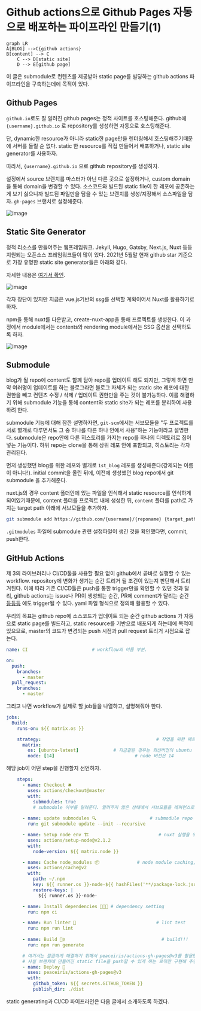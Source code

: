 # Github actions으로 Github Pages 자동으로 배포하는 파이프라인 만들기(1)

```mermaid
graph LR
A[BLOG] -->C{github actions}
B[content] --> C
    C --> D[static site]
    D --> E[github page]
```

이 글은 submodule로 컨텐츠를 제공받아 static page를 빌딩하는 github actions 파이프라인을 구축하는데에 목적이 있다. 

## Github Pages

`github.io`로도 잘 알려진 github pages는 정적 사이트를 호스팅해준다. github에 `{username}.github.io` 로 repository를 생성하면 자동으로 호스팅해준다. 

단, dynamic한 resource가 아니라 static한 page만을 렌더링해서 호스팅해주기때문에 서버를 돌릴 순 없다. static 한 resource를 직접 만들어서 배포하거나, static site generator를 사용하자.

따라서,  `{username}.github.io` 으로 github repository를 생성하자.

설정에서 source 브랜치를 마스터가 아닌 다른 곳으로 설정하거나, custom domain을 통해 domain을 변경할 수 있다. 소스코드와 빌드된 static file이 한 레포에 공존하는게 보기 싫으니까 빌드된 파일만을 담을 수 있는 브랜치를 생성/지정해서 소스파일을 담자. `gh-pages` 브랜치로 설정해준다.

![image](https://user-images.githubusercontent.com/79071378/119640168-4c80bb00-be53-11eb-85eb-fe6588efd236.png)




## Static Site Generator

정적 리소스를 만들어주는 웹프레임워크. Jekyll, Hugo, Gatsby, Next.js, Nuxt 등등 지원되는 오픈소스 프레임워크들이 많이 있다. 2021년 5월말 현재 github star 기준으로 가장 유명한 static site generator들은 아래와 같다. 

자세한 내용은 [여기서 확인](https://jamstack.org/generators/).

![image](https://user-images.githubusercontent.com/45934061/119089638-6c744100-ba45-11eb-8111-deb3a4bd1a0f.png)

각자 장단이 있지만 지금은 vue.js기반의 ssg를 선택할 계획이어서 Nuxt를 활용하기로 하자.

npm을 통해 nuxt를 다운받고,  create-nuxt-app을 통해 프로젝트를 생성한다. 이 과정에서 module에서는 contents와 rendering module에서는 SSG 옵션을 선택하도록 하자.

![image](https://user-images.githubusercontent.com/79071378/119833234-e4f16b00-bf39-11eb-8dbc-d8fc02fded49.png)

## Submodule

blog가 될 repo에 content도 함께 담아 repo를 업데이트 해도 되지만, 그렇게 하면 만약 여러명이 업데이트를 하는 블로그라면 블로그 자체가 되는 static site 레포에 대한 권한을 빼고 컨텐츠 수정 / 삭제 / 업데이트 권한만을 주는 것이 불가능하다. 이를 해결하기 위해 submodule 기능을 통해 content와 static site가 되는 레포를 분리하여 사용하려 한다.

submodule  기능에 대해 잠깐 설명하자면, `git-scm`에서는 서브모듈을 "두 프로젝트를 서로 별개로 다루면서도 그 중 하나를 다른 하나 안에서 사용"하는 기능이라고 설명한다. submodule은 repo안에 다른 히스토리를 가지는 repo를 하나의 디렉토리로 집어넣는 기능이다. 하위 repo는 clone을 통해 상위 레포 안에 포함되고, 히스토리는 각자 관리된다.

먼저 생성했던 blog를 위한 레포와 별개로  `1st_blog` 레포를 생성해준다(강제되는 이름이 아니다!). initial commit을 올린 뒤에, 이전에 생성했던 blog repo에서 git submodule 을 추가해준다.

nuxt.js의 경우 content 폴더안에 있는 파일을 인식해서 static resource를 인식하게 되어있기때문에, content 폴더를 프로젝트 내에 생성한 뒤, `content` 폴더를 path로 가지는 target path 아래에 서브모듈을 추가하자. 

```bash
git submodule add https://github.com/{username}/{reponame} {target_path}
```

`.gitmodules`  파일에 submodule 관련 설정파일이 생긴 것을 확인했다면,  commit, push한다.



## GitHub Actions

제 3의 라이브러리나 CI/CD툴을 사용할 필요 없이 github에서 곧바로 실행할 수 있는 workflow. repository에 변화가 생기는 순간 트리거 될 조건이 있는지 판단해서 트리거된다. 이에 따라 기존 CI/CD툴은 push를 통한 trigger만을 확인할 수 있던 것과 달리, github actions는 issue나 PR이 생성되는 순간, PR에 comment가 달리는 순간 [등등등](https://docs.github.com/en/actions/reference/events-that-trigger-workflows) 에도 trigger될 수 있다. yaml 파일 형식으로 정의해 활용할 수 있다.

우리의 목표는 github repo에 소스코드가 업데이트 되는 순간 github actions 가 자동으로 static page를 빌드하고, static resource를 기반으로 배포되게 하는데에 목적이 있으므로, master의 코드가 변경되는 push 시점과 pull request 트리거 시점으로 잡는다.

```yaml
name: CI						# workflow의 이름 부분.

on:
  push:
    branches:
      - master
  pull_request:
    branches:
      - master
```
그리고 나면 workflow가 실제로 할 job들을 나열하고, 설명해줘야 한다.

```yaml
jobs:
  Build:
    runs-on: ${{ matrix.os }}

    strategy:											# 작업을 위한 매트릭스를 정의한다.
      matrix:
        os: [ubuntu-latest]				# 지금같은 경우는 최신버전의 ubuntu
        node: [14]								# node 버전은 14
```

해당 job이 어떤 step을 진행할지 선언하자.

```yaml
    steps:
      - name: Checkout 🛎
        uses: actions/checkout@master
        with: 
          submodules: true
          # submodule 여부를 알려준다. 알려주지 않은 상태에서 서브모듈을 레퍼런스로 활용하면 `unresolved reference`가 발생한다.
      
      - name: update submodules 🔍					 # submodule repo 업데이트!
        run: git submodule update --init --recursive

      - name: Setup node env 🏗							# nuxt 실행을 위한 node 환경 세팅
        uses: actions/setup-node@v2.1.2
        with:
          node-version: ${{ matrix.node }}

      - name: Cache node_modules 📦				# node module caching, ci단에서 매번 세팅하는걸 방지하기 위해서 캐싱작업.
        uses: actions/cache@v2
        with:
          path: ~/.npm
          key: ${{ runner.os }}-node-${{ hashFiles('**/package-lock.json') }}
          restore-keys: |
            ${{ runner.os }}-node-

      - name: Install dependencies 👨🏻‍💻	# dependency setting
        run: npm ci

      - name: Run linter 👀								# lint test
        run: npm run lint
      
      - name: Build 👷‍♀️									# build!!!
        run: npm run generate

      # 여기서는 깔끔하게 해결하기 위해서 peaceiris/actions-gh-pages@v3를 활용했지만,
      # 사실 브랜치에 만들어진 static file을 push할 수 있게 하는 로직만 구현해 주면 된다.
      - name: Deploy 🚀										
        uses: peaceiris/actions-gh-pages@v3
        with:
          github_token: ${{ secrets.GITHUB_TOKEN }}
          publish_dir: ./dist

```



static generating과 CI/CD 파이프라인은 다음 글에서 소개하도록 하겠다.